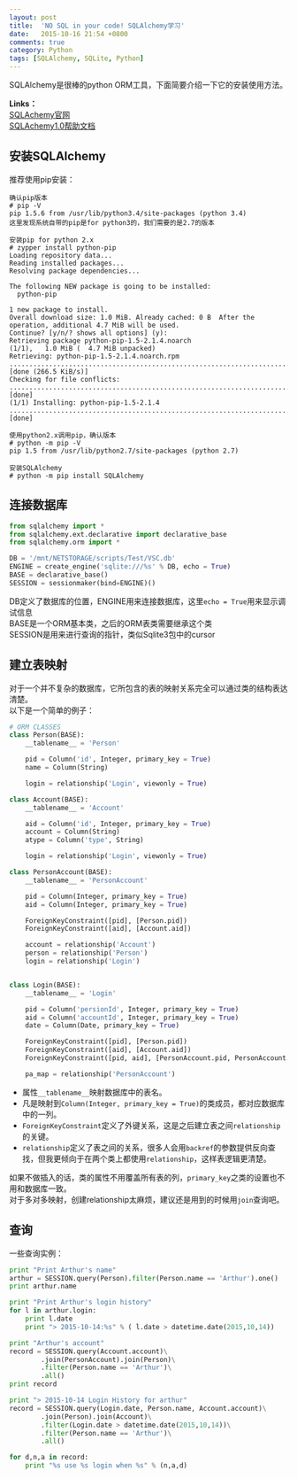 ```yaml
---
layout: post
title:  'NO SQL in your code! SQLAlchemy学习'
date:   2015-10-16 21:54 +0800
comments: true
category: Python
tags: [SQLAlchemy, SQLite, Python]
---
```


SQLAlchemy是很棒的python ORM工具，下面简要介绍一下它的安装使用方法。  

**Links：**  
[SQLAchemy官网](http://www.sqlalchemy.org/)  
[SQLAchemy1.0帮助文档](http://docs.sqlalchemy.org/en/rel_1_0/index.html)

## 安装SQLAlchemy

推荐使用pip安装：   

```
确认pip版本
# pip -V
pip 1.5.6 from /usr/lib/python3.4/site-packages (python 3.4)
这里发现系统自带的pip是for python3的，我们需要的是2.7的版本

安装pip for python 2.x
# zypper install python-pip
Loading repository data...
Reading installed packages...
Resolving package dependencies...

The following NEW package is going to be installed:
  python-pip

1 new package to install.
Overall download size: 1.0 MiB. Already cached: 0 B  After the operation, additional 4.7 MiB will be used.
Continue? [y/n/? shows all options] (y):
Retrieving package python-pip-1.5-2.1.4.noarch                                                                                          (1/1),   1.0 MiB (  4.7 MiB unpacked)
Retrieving: python-pip-1.5-2.1.4.noarch.rpm .............................................................................................................[done (266.5 KiB/s)]
Checking for file conflicts: ..........................................................................................................................................[done]
(1/1) Installing: python-pip-1.5-2.1.4 ................................................................................................................................[done]

使用python2.x调用pip，确认版本
# python -m pip -V
pip 1.5 from /usr/lib/python2.7/site-packages (python 2.7)

安装SQLAlchemy
# python -m pip install SQLAlchemy
```

## 连接数据库

```python
from sqlalchemy import *
from sqlalchemy.ext.declarative import declarative_base
from sqlalchemy.orm import *

DB = '/mnt/NETSTORAGE/scripts/Test/VSC.db'
ENGINE = create_engine('sqlite:///%s' % DB, echo = True)
BASE = declarative_base()
SESSION = sessionmaker(bind=ENGINE)()
```

DB定义了数据库的位置，ENGINE用来连接数据库，这里`echo = True`用来显示调试信息  
BASE是一个ORM基本类，之后的ORM表类需要继承这个类  
SESSION是用来进行查询的指针，类似Sqlite3包中的cursor  

## 建立表映射 

对于一个并不复杂的数据库，它所包含的表的映射关系完全可以通过类的结构表达清楚。  
以下是一个简单的例子：

```python
# ORM CLASSES
class Person(BASE):
    __tablename__ = 'Person'

    pid = Column('id', Integer, primary_key = True)
    name = Column(String)

    login = relationship('Login', viewonly = True)

class Account(BASE):
    __tablename__ = 'Account'

    aid = Column('id', Integer, primary_key = True)
    account = Column(String)
    atype = Column('type', String)

    login = relationship('Login', viewonly = True)

class PersonAccount(BASE):
    __tablename__ = 'PersonAccount'

    pid = Column(Integer, primary_key = True)
    aid = Column(Integer, primary_key = True)

    ForeignKeyConstraint([pid], [Person.pid])
    ForeignKeyConstraint([aid], [Account.aid])

    account = relationship('Account')
    person = relationship('Person')
    login = relationship('Login')


class Login(BASE):
    __tablename__ = 'Login'

    pid = Column('persionId', Integer, primary_key = True)
    aid = Column('accountId', Integer, primary_key = True)
    date = Column(Date, primary_key = True)

    ForeignKeyConstraint([pid], [Person.pid])
    ForeignKeyConstraint([aid], [Account.aid])
    ForeignKeyConstraint([pid, aid], [PersonAccount.pid, PersonAccount.aid])

    pa_map = relationship('PersonAccount')

```  

- 属性`__tablename__`映射数据库中的表名。
- 凡是映射到`Column(Integer, primary_key = True)`的类成员，都对应数据库中的一列。
- `ForeignKeyConstraint`定义了外键关系，这是之后建立表之间`relationship`的关键。
- `relationship`定义了表之间的关系，很多人会用`backref`的参数提供反向查找，但我更倾向于在两个类上都使用`relationship`，这样表逻辑更清楚。

如果不做插入的话，类的属性不用覆盖所有表的列，`primary_key`之类的设置也不用和数据库一致。  
对于多对多映射，创建relationship太麻烦，建议还是用到的时候用`join`查询吧。  

## 查询

一些查询实例：

```python
print "Print Arthur's name"
arthur = SESSION.query(Person).filter(Person.name == 'Arthur').one()
print arthur.name

print "Print Arthur's login history"
for l in arthur.login:
    print l.date
    print "> 2015-10-14:%s" % ( l.date > datetime.date(2015,10,14))

print "Arthur's account"
record = SESSION.query(Account.account)\
        .join(PersonAccount).join(Person)\
        .filter(Person.name == 'Arthur')\
        .all()
print record

print "> 2015-10-14 Login History for arthur"
record = SESSION.query(Login.date, Person.name, Account.account)\
        .join(Person).join(Account)\
        .filter(Login.date > datetime.date(2015,10,14))\
        .filter(Person.name == 'Arthur')\
        .all()

for d,n,a in record:
    print "%s use %s login when %s" % (n,a,d)
```